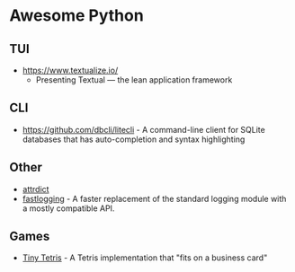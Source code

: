 # Awesome Python

## TUI

- https://www.textualize.io/
  - Presenting Textual — the lean application framework

## CLI

- https://github.com/dbcli/litecli - A command-line client for SQLite databases that has auto-completion and syntax highlighting

## Other

- [attrdict](https://pypi.org/project/attrdict/)
- [fastlogging](https://brmmm3.github.io/posts/2019/01/08/fastlogging/) - A faster replacement of the standard logging module with a mostly compatible API.

## Games

- [Tiny Tetris](https://github.com/nickmpaz/tiny-tetris) - A Tetris implementation that "fits on a business card"
